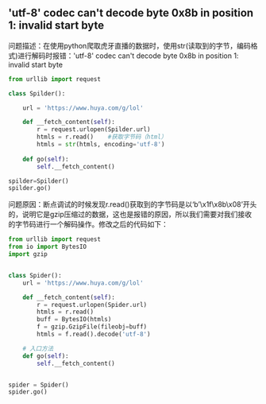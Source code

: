 ## 'utf-8' codec can't decode byte 0x8b in position 1: invalid start byte

问题描述：在使用python爬取虎牙直播的数据时，使用str(读取到的字节，编码格式)进行解码时报错：'utf-8' codec can't decode byte 0x8b in position 1: invalid start byte

```python
from urllib import request

class Spilder():

    url = 'https://www.huya.com/g/lol'

    def __fetch_content(self):
        r = request.urlopen(Spilder.url)
        htmls = r.read()    #获取字节码（html）
        htmls = str(htmls, encoding='utf-8')   
　　
    def go(self):
        self.__fetch_content()

spilder=Spilder()
spilder.go()
```

问题原因：断点调试的时候发现r.read()获取到的字节码是以‘b’\x1f\x8b\x08’开头的，说明它是gzip压缩过的数据，这也是报错的原因，所以我们需要对我们接收的字节码进行一个解码操作。修改之后的代码如下：

```python
from urllib import request
from io import BytesIO
import gzip


class Spider():
    url = 'https://www.huya.com/g/lol'

    def __fetch_content(self):
        r = request.urlopen(Spider.url)
        htmls = r.read()
        buff = BytesIO(htmls)
        f = gzip.GzipFile(fileobj=buff)
        htmls = f.read().decode('utf-8')

    # 入口方法
    def go(self):
        self.__fetch_content()


spider = Spider()
spider.go()
```

